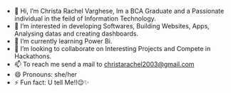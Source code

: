 - 👋 Hi, I’m Christa Rachel Varghese, Im a BCA Graduate and a Passionate individual in the feild of Information Technology.
- 👀 I’m interested in developing Softwares, Building Websites, Apps, Analysing datas and creating dashboards.
- 🌱 I’m currently learning Power Bi.
- 💞️ I’m looking to collaborate on Interesting Projects and Compete in Hackathons.
- 📫 To reach me send a mail to christarachel2003@gmail.com
- 😄 Pronouns: she/her
- ⚡ Fun fact: U tell Me!!😌✨

<!---
Chriztta/Chriztta is a ✨ special ✨ repository because its `README.md` (this file) appears on your GitHub profile.
You can click the Preview link to take a look at your changes.
--->
